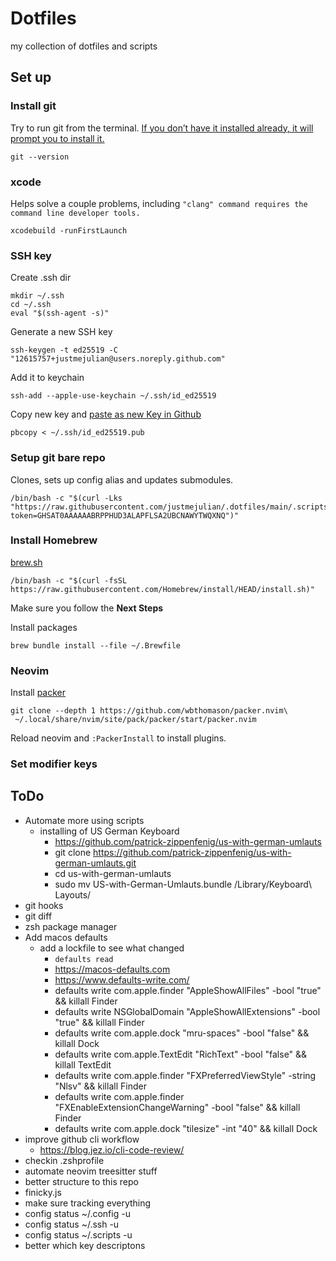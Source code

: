 # Dotfiles
my collection of dotfiles and scripts

## Set up

### Install git
Try to run git from the terminal. [If you don’t have it installed already, it will prompt you to install it.](https://git-scm.com/book/en/v2/Getting-Started-Installing-Git)
```
git --version
```

### xcode
Helps solve a couple problems, including `"clang" command requires the command line developer tools.`
```
xcodebuild -runFirstLaunch
```

### SSH key
Create .ssh dir
```
mkdir ~/.ssh
cd ~/.ssh
eval "$(ssh-agent -s)"
```

Generate a new SSH key
```
ssh-keygen -t ed25519 -C "12615757+justmejulian@users.noreply.github.com"
```

Add it to keychain
```
ssh-add --apple-use-keychain ~/.ssh/id_ed25519
```

Copy new key and [paste as new Key in Github](https://github.com/settings/ssh/new)
```
pbcopy < ~/.ssh/id_ed25519.pub
```

### Setup git bare repo
Clones, sets up config alias and updates submodules.
```
/bin/bash -c "$(curl -Lks "https://raw.githubusercontent.com/justmejulian/.dotfiles/main/.scripts/install.sh?token=GHSAT0AAAAAABRPPHUD3ALAPFLSA2UBCNAWYTWQXNQ")"
```

### Install Homebrew
[brew.sh](https://brew.sh)
```
/bin/bash -c "$(curl -fsSL https://raw.githubusercontent.com/Homebrew/install/HEAD/install.sh)"
```
Make sure you follow the __Next Steps__

Install packages
```
brew bundle install --file ~/.Brewfile
```

### Neovim
Install [packer](https://github.com/wbthomason/packer.nvim)
```
git clone --depth 1 https://github.com/wbthomason/packer.nvim\
 ~/.local/share/nvim/site/pack/packer/start/packer.nvim
```

Reload neovim and `:PackerInstall` to install plugins.

### Set modifier keys

## ToDo
- Automate more using scripts
  - installing of US German Keyboard 
    - https://github.com/patrick-zippenfenig/us-with-german-umlauts
    -  git clone https://github.com/patrick-zippenfenig/us-with-german-umlauts.git
    - cd us-with-german-umlauts
    - sudo mv US-with-German-Umlauts.bundle /Library/Keyboard\ Layouts/
- git hooks
- git diff
- zsh package manager
- Add macos defaults
  - add a lockfile to see what changed
    - `defaults read`
    - https://macos-defaults.com
    - https://www.defaults-write.com/
    - defaults write com.apple.finder "AppleShowAllFiles" -bool "true" && killall Finder
    - defaults write NSGlobalDomain "AppleShowAllExtensions" -bool "true" && killall Finder
    - defaults write com.apple.dock "mru-spaces" -bool "false" && killall Dock
    - defaults write com.apple.TextEdit "RichText" -bool "false" && killall TextEdit
    - defaults write com.apple.finder "FXPreferredViewStyle" -string "Nlsv" && killall Finder
    -  defaults write com.apple.finder "FXEnableExtensionChangeWarning" -bool "false" && killall Finder
    - defaults write com.apple.dock "tilesize" -int "40" && killall Dock
- improve github cli workflow
  - https://blog.jez.io/cli-code-review/
- checkin .zshprofile
- automate neovim treesitter stuff
- better structure to this repo
- finicky.js
- make sure tracking everything
 - config status ~/.config -u
 - config status ~/.ssh -u
 - config status ~/.scripts -u
- better which key descriptons
